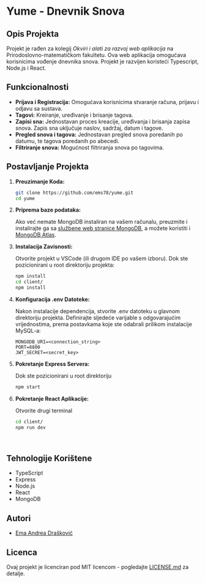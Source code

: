 # Yume - Dnevnik Snova

## Opis Projekta

Projekt je rađen za kolegij *Okviri i alati za razvoj web aplikacija* na Prirodoslovno-matematičkom fakultetu. Ova web aplikacija omogućava korisnicima vođenje dnevnika snova. Projekt je razvijen koristeći Typescript, Node.js i React.

## Funkcionalnosti

- **Prijava i Registracija:** Omogućava korisnicima stvaranje računa, prijavu i odjavu sa sustava.
- **Tagovi:** Kreiranje, uređivanje i brisanje tagova.
- **Zapisi sna:** Jednostavan proces kreacije, uređivanja i brisanja zapisa snova. Zapis sna uključuje naslov, sadržaj, datum i tagove.
- **Pregled snova i tagova:** Jednostavan pregled snova poredanih po datumu, te tagova poredanih po abecedi. 
- **Filtriranje snova:** Mogućnost filtriranja snova po tagovima.

## Postavljanje Projekta

1. **Preuzimanje Koda:**
   ```bash
   git clone https://github.com/ems78/yume.git
   cd yume
   ```

2. **Priprema baze podataka:**

   Ako već nemate MongoDB instaliran na vašem računalu, preuzmite i instalirajte ga sa [službene web stranice MongoDB](https://www.mongodb.com/try/download/community), a možete koristiti i [MongoDB Atlas](https://www.mongodb.com/atlas/database).

3. **Instalacija Zavisnosti:**

   Otvorite projekt u VSCode (ili drugom IDE po vašem izboru). Dok ste pozicionirani u root direktoriju projekta:
   ```bash
   npm install
   cd client/
   npm install
   ```

4. **Konfiguracija .env Datoteke:**
   
   Nakon instalacije dependencija, stvorite .env datoteku u glavnom direktoriju projekta. Definirajte sljedeće varijable s odgovarajućim vrijednostima, prema postavkama koje ste odabrali prilikom instalacije MySQL-a:

    ```
    MONGODB_URI=<connection_string>
    PORT=8800
    JWT_SECRET=<secret_key>
    ```

5. **Pokretanje Express Servera:**
   
   Dok ste pozicionirani u root direktoriju
   ```bash
   npm start
   ```

6. **Pokretanje React Aplikacije:**
    
    Otvorite drugi terminal
    ```bash
    cd client/
    npm run dev
    ```

<br>

## Tehnologije Korištene

- TypeScript
- Express
- Node.js
- React
- MongoDB

## Autori

- [Ema Andrea Drašković](https://github.com/ems78)

## Licenca

Ovaj projekt je licenciran pod MIT licencom - pogledajte [LICENSE.md](LICENSE.md) za detalje.
